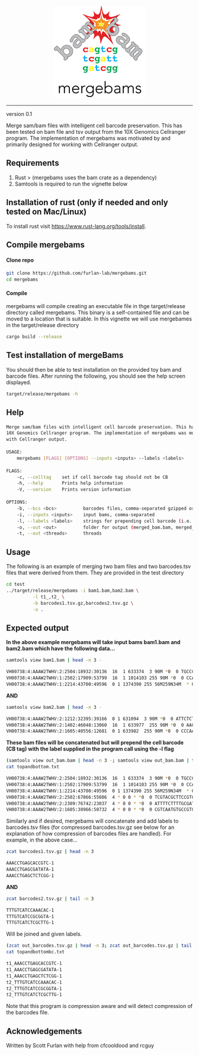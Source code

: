 <p align="center"><img src="mergebams.png" alt="" width="250"></a></p>
<hr>

version 0.1

Merge sam/bam files with intelligent cell barcode preservation.  This has been tested on bam file and tsv output from the 10X Genomics Cellranger program.  The implementation of mergebams was motivated by and primarily designed for working with Cellranger output.

## Requirements

1. Rust >  (mergebams uses the bam crate as a dependency)
2. Samtools is required to run the vignette below

## Installation of rust (only if needed and only tested on Mac/Linux)

To install rust visit https://www.rust-lang.org/tools/install.


## Compile mergebams

#### Clone repo 

```bash
git clone https://github.com/furlan-lab/mergebams.git
cd mergebams
```

#### Compile

mergebams will compile creating an executable file in thge target/release directory called mergebams.  This binary is a self-contained file and can be moved to a location that is suitable.  In this vignette we will use mergebames in the target/release directory

```bash
cargo build --release
```

## Test installation of mergeBams

You should then be able to test installation on the provided toy bam and barcode files.  After running the following, you should see the help screen displayed.

```bash
target/release/mergebams -h
```

## Help

```bash
Merge sam/bam files with intelligent cell barcode preservation. This has been tested on bam file and tsv output from the
10X Genomics Cellranger program. The implementation of mergebams was motivated by and primarily designed for working
with Cellranger output.

USAGE:
    mergebams [FLAGS] [OPTIONS] --inputs <inputs> --labels <labels>

FLAGS:
    -c, --celltag    set if cell barcode tag should not be CB
    -h, --help       Prints help information
    -V, --version    Prints version information

OPTIONS:
    -b, --bcs <bcs>          barcodes files, comma-separated gzipped or not
    -i, --inputs <inputs>    input bams, comma-separated
    -l, --labels <labels>    strings for prepending cell barcode (i.e. sample name), comma-separated
    -o, --out <out>          folder for output (merged_bam.bam, merged_bcs.tsv.gz)
    -t, --out <threads>      threads
```

## Usage

The following is an example of merging two bam files and two barcodes.tsv files that were derived from them.  They are provided in the test directory

```bash
cd test
../target/release/mergebams -i bam1.bam,bam2.bam \
          -l t1_,t2_ \
          -b barcodes1.tsv.gz,barcodes2.tsv.gz \
          -o .
```

## Expected output

**In the above example mergebams will take input bams bam1.bam and bam2.bam which have the following data...**

```bash
samtools view bam1.bam | head -n 3 -
```

```bash
VH00738:4:AAAW2TWHV:2:2504:18932:30136  16  1 633374  3 90M *0  0 TGCCCATCGTCCTAGAATTAATTCCCCTAAAAATCTTTGAAATAGGGCCCGTATTTACCCTATAGCACCCCCTCTACCCCCTCTAGAGCC  CCCCCCCCCCCCCCCCCCCCCCCCCCCCCCCCCCC;CCCCCCCCCCCCCCC;CCCCCCCCCCCCCCCCCCCCCCCCCCCCCCCCCCCCCC  NH:i:2  HI:i:1  AS:i:88 nM:i:0  RG:Z:ITS_D383_3:0:1:AAAW2TWHV:2 RE:A:I  xf:i:0  CR:Z:ATTGGACAGTCATGCT CY:Z:CCCCCCCCCCCCCCCC CB:Z:ATTGGACAGTCATGCT-1 UR:Z:CGGATCTGGT UY:Z:CCCCCCCCCC UB:Z:CGGATCTGGT
VH00738:4:AAAW2TWHV:1:2502:17909:53799  16  1 1014103 255 90M *0  0 CCAGCAGCGTCTGGCTGTCCACCCGAGCGGTGTGGCGCTGCAGGACAGGGTCCCCCTTGCCAGCCAGGGCCTGGGCCCCGGCAGCACGGT  CCCCCCCCC;CCCCCCCCCCCCCCCCCCCCCCCCCCCCCCCCCCCCCCCCCCCCCCCCCCCCCCCCCCCCCCCCCCCCCCCCCCCCCCCC  NH:i:1  HI:i:1  AS:i:88 nM:i:0  RG:Z:ITS_D383_3:0:1:AAAW2TWHV:1 TX:Z:ENST00000379389,+273,90M;ENST00000624652,+324,90M;ENST00000624697,+349,90M GX:Z:ENSG00000187608  GN:Z:ISG15  fx:Z:ENSG00000187608  RE:A:E  xf:i:25 CR:Z:TTTACTGAGTCGATAA CY:Z:CCCCCCCCCCCCCCCC CB:Z:TTTACTGAGTCGATAA-1 UR:Z:GCCTCTTCCG UY:Z:CCCCCCCCCC UB:Z:GCCTCTTCCG
VH00738:4:AAAW2TWHV:1:2214:43700:49596  0 1 1374390 255 56M259N34M  * 0 0 GGGCCCGCAGACCCGGCTGCCCAGCACTCCAGAGACGGGCCAAGGCGGGCGGCCGCCTGCCCAAGGAACGGCCCTCAACAGCTGGGAAGT  CCCCCCCCCCCCCCCCCCCCCCCCCCCCCCCCCC-CCCCCCCCCCCCCCCCCCCCCCCCCCCCCCCCCCCCCCCCCCCCC;CCCCCCCCC  NH:i:1  HI:i:1  AS:i:90 nM:i:0  RG:Z:ITS_D383_3:0:1:AAAW2TWHV:1 TX:Z:ENST00000321751,+147,90M;ENST00000338338,+394,90M;ENST00000338370,+419,90M;ENST00000378853,+229,90M  GX:Z:ENSG00000175756  GN:Z:AURKAIP1 fx:Z:ENSG00000175756  RE:A:E  xf:i:25CR:Z:ATCATGGCAGACGCTC  CY:Z:CCCCCCCCCCCCCCCC CB:Z:ATCATGGCAGACGCTC-1 UR:Z:GCATTATAGC UY:Z:CCCCCCCCCC UB:Z:GCATTATAGC
```

**AND**

```bash
samtools view bam2.bam | head -n 3 -
```

```bash
VH00738:4:AAAW2TWHV:2:1212:32395:39166  0 1 631094  3 90M *0  0 ATTCTCTACAAACCACAAAGACATTGGAACACTATACCTATTATTCGGCGCATGAGCTGGAGTCCTAGGCACAGCTCTAAGCCTCCTTAT  CCCCCCCCCCCCCCCCCC-CCCCCCCCCCCCCCCCCCCC;CCCCCCCCCCCCCCCCCCCCCCCCCCCCCCCCCCCCCCCCCCCCCCCCCC  NH:i:2  HI:i:1  AS:i:88 nM:i:0  RG:Z:ITS_D544_3:0:1:AAAW2TWHV:2 RE:A:I  xf:i:0  CR:Z:CCCAATCTCCTAAGTG CY:Z:CCCCCCCCCCCCCCCC CB:Z:CCCAATCTCCTAAGTG-1 UR:Z:TATATGTTTG UY:Z:CCCCCCCC;C UB:Z:TATATGTTTG
VH00738:4:AAAW2TWHV:2:1402:46048:13060  16  1 633977  255 90M *0  0 AACCACCCAACTATCTATAAACCTAGCCATGGCCATCCCCTTATGAGCGGGCGCAGTGATTATAGGCTTTCGCTCTAAGATTAAAAATGC  ;CCC-CC;CCC;;-CCC;C;C-CCCCCC;CCCC;C-CC;-;-C;;;CCC--C;CCCCCCCCCCC;C-CCC-C-CCCCCCCCCCCCCCCCC  NH:i:1  HI:i:1  AS:i:88 nM:i:0  RG:Z:ITS_D544_3:0:1:AAAW2TWHV:2 RE:A:I  xf:i:0  CR:Z:CATTCGCTCCTGCTTG CY:Z:CCCCCCCCC;CCCCCC CB:Z:CATTCGCTCCTGCTTG-1 UR:Z:TGTCATCAGA UY:Z:C--;CCCCCC UB:Z:TGTCATCAGA
VH00738:4:AAAW2TWHV:2:1605:40556:12681  0 1 633982  255 90M *0  0 CCCAACTATCTATAAACCTAGCCATGGCCATCCCCTTATGAGCGGGCGCAGTGATTATAGGCTTTCGCTCTAAGATTAAAAATGCCCTAG  -C;CCCCCCCCCCCCCCCCCCCCCCCCCCCCCCCCCCCCCCCCCCCCCCCCCCCCCCC;CCCCCCCCCCCCCCC;CCCCCCCCCCCC-CC  NH:i:1  HI:i:1  AS:i:88 nM:i:0  RG:Z:ITS_D544_3:0:1:AAAW2TWHV:2 RE:A:I  xf:i:0  CR:Z:CACATTTTCTTTAGGG CY:Z:CCCCCCCCCC;CCCCC CB:Z:CACATTTTCTTTAGGG-1 UR:Z:CTTAAACGGT UY:Z:CCC;CCCC-C UB:Z:CTTAAACGGT
```

**These bam files will be concatenated but will prepend the cell barcode (CB tag) with the label supplied in the program call using the -l flag**

```bash
(samtools view out_bam.bam | head -n 3 -; samtools view out_bam.bam | tail -n 3 -) > topandbottom.txt
cat topandbottom.txt
```

```bash
VH00738:4:AAAW2TWHV:2:2504:18932:30136  16  1 633374  3 90M *0  0 TGCCCATCGTCCTAGAATTAATTCCCCTAAAAATCTTTGAAATAGGGCCCGTATTTACCCTATAGCACCCCCTCTACCCCCTCTAGAGCC  CCCCCCCCCCCCCCCCCCCCCCCCCCCCCCCCCCC;CCCCCCCCCCCCCCC;CCCCCCCCCCCCCCCCCCCCCCCCCCCCCCCCCCCCCC  NH:i:2  HI:i:1  AS:i:88 nM:i:0  RG:Z:ITS_D383_3:0:1:AAAW2TWHV:2 RE:A:I  xf:i:0  CR:Z:ATTGGACAGTCATGCT CY:Z:CCCCCCCCCCCCCCCC UR:Z:CGGATCTGGT UY:Z:CCCCCCCCCC UB:Z:CGGATCTGGT CB:Z:t1_ATTGGACAGTCATGCT-1
VH00738:4:AAAW2TWHV:1:2502:17909:53799  16  1 1014103 255 90M *0  0 CCAGCAGCGTCTGGCTGTCCACCCGAGCGGTGTGGCGCTGCAGGACAGGGTCCCCCTTGCCAGCCAGGGCCTGGGCCCCGGCAGCACGGT  CCCCCCCCC;CCCCCCCCCCCCCCCCCCCCCCCCCCCCCCCCCCCCCCCCCCCCCCCCCCCCCCCCCCCCCCCCCCCCCCCCCCCCCCCC  NH:i:1  HI:i:1  AS:i:88 nM:i:0  RG:Z:ITS_D383_3:0:1:AAAW2TWHV:1 TX:Z:ENST00000379389,+273,90M;ENST00000624652,+324,90M;ENST00000624697,+349,90M GX:Z:ENSG00000187608  GN:Z:ISG15  fx:Z:ENSG00000187608  RE:A:E  xf:i:25 CR:Z:TTTACTGAGTCGATAA CY:Z:CCCCCCCCCCCCCCCC UR:Z:GCCTCTTCCG UY:Z:CCCCCCCCCC UB:Z:GCCTCTTCCG CB:Z:t1_TTTACTGAGTCGATAA-1
VH00738:4:AAAW2TWHV:1:2214:43700:49596  0 1 1374390 255 56M259N34M  * 0 0 GGGCCCGCAGACCCGGCTGCCCAGCACTCCAGAGACGGGCCAAGGCGGGCGGCCGCCTGCCCAAGGAACGGCCCTCAACAGCTGGGAAGT  CCCCCCCCCCCCCCCCCCCCCCCCCCCCCCCCCC-CCCCCCCCCCCCCCCCCCCCCCCCCCCCCCCCCCCCCCCCCCCCC;CCCCCCCCC  NH:i:1  HI:i:1  AS:i:90 nM:i:0  RG:Z:ITS_D383_3:0:1:AAAW2TWHV:1 TX:Z:ENST00000321751,+147,90M;ENST00000338338,+394,90M;ENST00000338370,+419,90M;ENST00000378853,+229,90M  GX:Z:ENSG00000175756  GN:Z:AURKAIP1 fx:Z:ENSG00000175756  RE:A:E  xf:i:25CR:Z:ATCATGGCAGACGCTC  CY:Z:CCCCCCCCCCCCCCCC UR:Z:GCATTATAGC UY:Z:CCCCCCCCCCUB:Z:GCATTATAGC  CB:Z:t1_ATCATGGCAGACGCTC-1
VH00738:4:AAAW2TWHV:2:2502:67066:55086  4 * 0 0 * *0  0 TCGTACGCTTCCGTGTTCCTCATTAAAGGCCGAGCCCATATAAGAAATATTAGACAGACGTTGTGAGATGTTCAGATCGGAAGAGCGTCG  CCCCCCCCCCCCCCCCCCCCCCCCCCCCCCCCCCCCCCCCCCCCCCCCCCCCCCCCCCCCCCCCCCCCCCCCCCCCCCCCCCCCCCCCCC  RG:Z:ITS_D544_3:1:1:AAAW2TWHV:2fr:Z:CCGTGTTCCTCATTA fq:Z:CCCCCCCCCCCCCCC  fb:Z:CCGTGTTCCTCATTA  fx:Z:CD71 xf:i:24 CR:Z:GAACATCTCACAACGT CY:Z:CCCCCCCCCCCCCCCC UR:Z:CTGTCTAATGUY:Z:CCCCCCCCCC  UB:Z:CTGTCTAATG CB:Z:t2_GAACATCTCACAACGT-1
VH00738:4:AAAW2TWHV:2:2309:76742:23037  4 * 0 0 * *0  0 ATTTTCTTTTGCGATGGTAGATTATGGTAAGTGGCCCATATAAGAAAATTCGGACATGAAGTTAGACGCAAAGAGATCGGAAGAGCGTCG  CCCCCCCC;C;-CCCCCCCCCCCCCCCCCCCCCCCCCCCCCCCCCCCCC;CC;CCCCCCCCCCCC;CCCCC;CCCCCCCCCCCCCCCCCC  RG:Z:ITS_D544_3:1:1:AAAW2TWHV:2fr:Z:GCGATGGTAGATTAT fq:Z:;-CCCCCCCCCCCCC  fb:Z:GCGATGGTAGATTAT  fx:Z:CXCR3  xf:i:24 CR:Z:CTTTGCGTCTAACTTC CY:Z:CCCCC-CC;CCC;CCC UR:Z:ATGTCCGAATUY:Z:CC;C-CCCC-  UB:Z:ATGTCCGAAT CB:Z:t2_CTTTGCGTCTAACTTC-1
VH00738:4:AAAW2TWHV:2:1605:38966:50732  4 * 0 0 * *0  0 CGTCAATGTGCCGTGTTCCTCATTATAAGGGCCCCCCATATAAGAAATATTTGGTGGACACTCAGACGAATGGAGATCGGAAGAGCGTCG  CCCCC;CCCCCCCCCCCCCCCCCCCCCCCCCCCCCCCCCCCC;CCCCC;CCCCCCCCCCCCCCCCCCCCCCCCCCCCCCCCCCCCCCCCC  RG:Z:ITS_D544_3:1:1:AAAW2TWHV:2fr:Z:CCGTGTTCCTCATTA fq:Z:CCCCCCCCCCCCCCC  fb:Z:CCGTGTTCCTCATTA  fx:Z:CD71 xf:i:24 CR:Z:CCATTCGTCTGAGTGT CY:Z:CCCCCCCCCCCCC;CC UR:Z:CCACCAAATAUY:Z:CCCCCCCCCC  UB:Z:CCACCAAATA CB:Z:t2_CCATTCGTCTGAGTGT-1
```

Similarly and if desired, mergebams will concatenate and add labels to barcodes.tsv files (for compressed barcodes.tsv.gz see below for an explanation of how compression of barcodes files are handled).  For example, in the above case...


```bash
zcat barcodes1.tsv.gz | head -n 3
```

```bash
AAACCTGAGCACCGTC-1
AAACCTGAGCGATATA-1
AAACCTGAGCTCTCGG-1
```

**AND**

```bash
zcat barcodes2.tsv.gz | tail -n 3
```

```bash
TTTGTCATCCAAACAC-1
TTTGTCATCCGCGGTA-1
TTTGTCATCTCGCTTG-1
```

Will be joined and given labels.

```bash
(zcat out_barcodes.tsv.gz | head -n 3; zcat out_barcodes.tsv.gz | tail -n 3 ) > topandbottombc.txt
cat topandbottombc.txt
```

```bash
t1_AAACCTGAGCACCGTC-1
t1_AAACCTGAGCGATATA-1
t1_AAACCTGAGCTCTCGG-1
t2_TTTGTCATCCAAACAC-1
t2_TTTGTCATCCGCGGTA-1
t2_TTTGTCATCTCGCTTG-1
```


Note that this program is compression aware and will detect compression of the barcodes file.  



## Acknowledgements

Written by Scott Furlan with help from cfcooldood and rcguy
